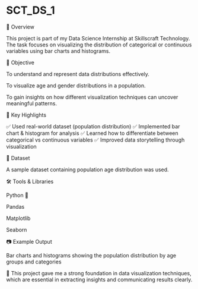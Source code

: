 # SCT_DS_1
🔹 Overview

This project is part of my Data Science Internship at Skillscraft Technology.
The task focuses on visualizing the distribution of categorical or continuous variables using bar charts and histograms.

🎯 Objective

To understand and represent data distributions effectively.

To visualize age and gender distributions in a population.

To gain insights on how different visualization techniques can uncover meaningful patterns.

📌 Key Highlights

✅ Used real-world dataset (population distribution)
✅ Implemented bar chart & histogram for analysis
✅ Learned how to differentiate between categorical vs continuous variables
✅ Improved data storytelling through visualization

📂 Dataset

A sample dataset containing population age distribution was used.

🛠️ Tools & Libraries

Python 🐍

Pandas

Matplotlib

Seaborn

📷 Example Output

Bar charts and histograms showing the population distribution by age groups and categories

🚀 This project gave me a strong foundation in data visualization techniques, which are essential in extracting insights and communicating results clearly.
